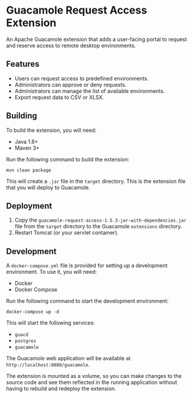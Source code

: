 # Guacamole Request Access Extension

An Apache Guacamole extension that adds a user-facing portal to request and reserve access to remote desktop environments.

## Features

*   Users can request access to predefined environments.
*   Administrators can approve or deny requests.
*   Administrators can manage the list of available environments.
*   Export request data to CSV or XLSX.

## Building

To build the extension, you will need:

*   Java 1.8+
*   Maven 3+

Run the following command to build the extension:

```
mvn clean package
```

This will create a `.jar` file in the `target` directory. This is the extension file that you will deploy to Guacamole.

## Deployment

1.  Copy the `guacamole-request-access-1.5.3-jar-with-dependencies.jar` file from the `target` directory to the Guacamole `extensions` directory.
2.  Restart Tomcat (or your servlet container).

## Development

A `docker-compose.yml` file is provided for setting up a development environment. To use it, you will need:

*   Docker
*   Docker Compose

Run the following command to start the development environment:

```
docker-compose up -d
```

This will start the following services:

*   `guacd`
*   `postgres`
*   `guacamole`

The Guacamole web application will be available at `http://localhost:8080/guacamole`.

The extension is mounted as a volume, so you can make changes to the source code and see them reflected in the running application without having to rebuild and redeploy the extension.
